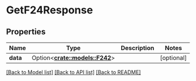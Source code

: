 # GetF24Response

## Properties

Name | Type | Description | Notes
------------ | ------------- | ------------- | -------------
**data** | Option<[**crate::models::F242**](F24_2.md)> |  | [optional]

[[Back to Model list]](../README.md#documentation-for-models) [[Back to API list]](../README.md#documentation-for-api-endpoints) [[Back to README]](../README.md)


